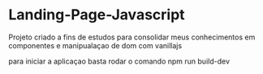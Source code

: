 # Landing-Page-Javascript
Projeto criado a fins de estudos para consolidar meus conhecimentos em componentes e manipualaçao de dom com vanillajs

para iniciar a aplicaçao basta rodar o comando npm run build-dev
